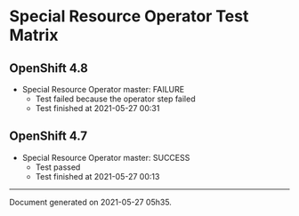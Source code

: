 
Special Resource Operator Test Matrix
=====================================

OpenShift 4.8
-------------

* Special Resource Operator master: FAILURE
  - Test failed because the operator step failed
  - Test finished at 2021-05-27 00:31

OpenShift 4.7
-------------

* Special Resource Operator master: SUCCESS
  - Test passed
  - Test finished at 2021-05-27 00:13


---
Document generated on 2021-05-27 05h35.
